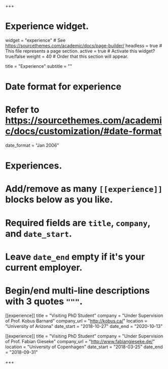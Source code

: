 +++
# Experience widget.
widget = "experience"  # See https://sourcethemes.com/academic/docs/page-builder/
headless = true  # This file represents a page section.
active = true  # Activate this widget? true/false
weight = 40  # Order that this section will appear.

title = "Experience"
subtitle = ""

# Date format for experience
#   Refer to https://sourcethemes.com/academic/docs/customization/#date-format
date_format = "Jan 2006"

# Experiences.
#   Add/remove as many `[[experience]]` blocks below as you like.
#   Required fields are `title`, `company`, and `date_start`.
#   Leave `date_end` empty if it's your current employer.
#   Begin/end multi-line descriptions with 3 quotes `"""`.
[[experience]]
  title = "Visiting PhD Student"
  company = "Under Supervision of Prof. Kobus Barnard"
  company_url = "http://kobus.ca/"
  location = "University of Arizona"
  date_start = "2018-10-27"
  date_end = "2020-10-13"
<!--   description = """
  Responsibilities include:
  
  * Analysing
  * Modelling
  * Deploying
  """ -->

[[experience]]
  title = "Visiting PhD Student"
  company = "Under Supervision of Prof. Fabian Gieseke"
  company_url = "http://www.fabiangieseke.de/"
  location = "University of Copenhagen"
  date_start = "2018-03-25"
  date_end = "2018-09-31"

+++
